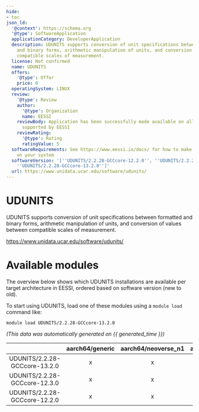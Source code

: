 ```yaml
---
hide:
- toc
json_ld:
  '@context': https://schema.org
  '@type': SoftwareApplication
  applicationCategory: DeveloperApplication
  description: UDUNITS supports conversion of unit specifications between formatted
    and binary forms, arithmetic manipulation of units, and conversion of values between
    compatible scales of measurement.
  license: Not confirmed
  name: UDUNITS
  offers:
    '@type': Offer
    price: 0
  operatingSystem: LINUX
  review:
    '@type': Review
    author:
      '@type': Organization
      name: EESSI
    reviewBody: Application has been successfully made available on all architectures
      supported by EESSI
    reviewRating:
      '@type': Rating
      ratingValue: 5
  softwareRequirements: See https://www.eessi.io/docs/ for how to make EESSI available
    on your system
  softwareVersion: '[''UDUNITS/2.2.28-GCCcore-12.2.0'', ''UDUNITS/2.2.28-GCCcore-12.3.0'',
    ''UDUNITS/2.2.28-GCCcore-13.2.0'']'
  url: https://www.unidata.ucar.edu/software/udunits/
---
```


UDUNITS
=======


UDUNITS supports conversion of unit specifications between formatted and binary forms, arithmetic manipulation of units, and conversion of values between compatible scales of measurement.

https://www.unidata.ucar.edu/software/udunits/
# Available modules


The overview below shows which UDUNITS installations are available per target architecture in EESSI, ordered based on software version (new to old).

To start using UDUNITS, load one of these modules using a `module load` command like:

```shell
module load UDUNITS/2.2.28-GCCcore-13.2.0
```

*(This data was automatically generated on {{ generated_time }})*  

| |aarch64/generic|aarch64/neoverse_n1|aarch64/neoverse_v1|aarch64/nvidia|x86_64/generic|x86_64/amd/zen2|x86_64/amd/zen3|x86_64/amd/zen4|x86_64/intel/haswell|x86_64/intel/sapphirerapids|x86_64/intel/skylake_avx512|aarch64/nvidia/grace|
| :---: | :---: | :---: | :---: | :---: | :---: | :---: | :---: | :---: | :---: | :---: | :---: | :---: |
|UDUNITS/2.2.28-GCCcore-13.2.0|x|x|x|-|x|x|x|x|x|x|x|x|
|UDUNITS/2.2.28-GCCcore-12.3.0|x|x|x|-|x|x|x|x|x|x|x|x|
|UDUNITS/2.2.28-GCCcore-12.2.0|x|x|x|-|x|x|x|x|x|x|x|x|
